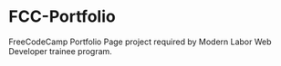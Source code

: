 # FCC-Portfolio
FreeCodeCamp Portfolio Page project required by Modern Labor Web Developer trainee program.
